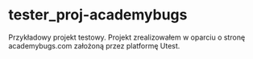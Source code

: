 # tester_proj-academybugs

Przykładowy projekt testowy. Projekt zrealizowałem w oparciu o stronę academybugs.com założoną przez platformę Utest.

